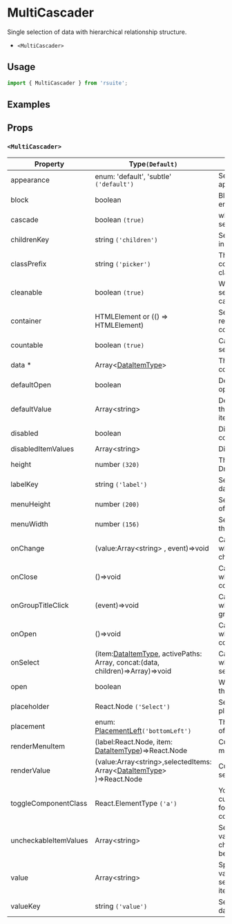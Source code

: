 # MultiCascader

Single selection of data with hierarchical relationship structure.

* `<MultiCascader>`

## Usage

```js
import { MultiCascader } from 'rsuite';
```

## Examples

<!--{demo}-->

## Props

### `<MultiCascader>`

| Property              | Type`(Default)`                                                                             | Description                                               |
| --------------------- | ------------------------------------------------------------------------------------------- | --------------------------------------------------------- |
| appearance            | enum: 'default', 'subtle' `('default')`                                                     | Set picker appearence                                     |
| block                 | boolean                                                                                     | Blocking an entire row                                    |
| cascade               | boolean `(true)`                                                                            | whether cascade select                                    |
| childrenKey           | string `('children')`                                                                       | Set children key in data                                  |
| classPrefix           | string `('picker')`                                                                         | The prefix of the component CSS class                     |
| cleanable             | boolean `(true)`                                                                            | Whether the selected value can be cleared                 |
| container             | HTMLElement or (() => HTMLElement)                                                          | Sets the rendering container                              |
| countable             | boolean `(true)`                                                                            | Can count selected options                                |
| data \*               | Array&lt;[DataItemType](#types)&gt;                                                         | The data of component                                     |
| defaultOpen           | boolean                                                                                     | Default value of open property                            |
| defaultValue          | Array&lt;string&gt;                                                                         | Default values of the selected items                      |
| disabled              | boolean                                                                                     | Disabled component                                        |
| disabledItemValues    | Array&lt;string&gt;                                                                         | Disabled items                                            |
| height                | number `(320)`                                                                              | The height of Dropdown                                    |
| labelKey              | string `('label')`                                                                          | Set label key in data                                     |
| menuHeight            | number `(200)`                                                                              | Sets the height of the menu                               |
| menuWidth             | number `(156)`                                                                              | Sets the width of the menu                                |
| onChange              | (value:Array&lt;string&gt; , event)=>void                                                   | Callback fired when value change                          |
| onClose               | ()=>void                                                                                    | Callback fired when close component                       |
| onGroupTitleClick     | (event)=>void                                                                               | Callback fired when click the group title                 |
| onOpen                | ()=>void                                                                                    | Callback fired when open component                        |
| onSelect              | (item:[DataItemType](#types), activePaths: Array, concat:(data, children)=>Array)=>void     | Callback fired when item is selected                      |
| open                  | boolean                                                                                     | Whether open the component                                |
| placeholder           | React.Node `('Select')`                                                                     | Setting placeholders                                      |
| placement             | enum: [PlacementLeft](#types)`('bottomLeft')`                                               | The placement of component                                |
| renderMenuItem        | (label:React.Node, item: [DataItemType](#types))=>React.Node                                | Custom render menu items                                  |
| renderValue           | (value:Array&lt;string&gt;,selectedItems: Array&lt;[DataItemType](#types)&gt; )=>React.Node | Custom render selected items                              |
| toggleComponentClass  | React.ElementType `('a')`                                                                   | You can use a custom element for this component           |
| uncheckableItemValues | Array&lt;string&gt;                                                                         | Set the option value for the check box not to be rendered |
| value                 | Array&lt;string&gt;                                                                         | Specifies the values of the selected items(Controlled)    |
| valueKey              | string `('value')`                                                                          | Set value key in data                                     |
